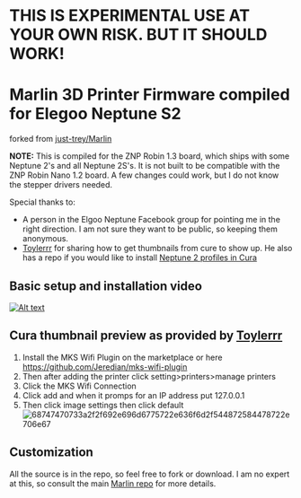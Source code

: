 # THIS IS EXPERIMENTAL USE AT YOUR OWN RISK. BUT IT SHOULD WORK!

# Marlin 3D Printer Firmware compiled for Elegoo Neptune S2

forked from [just-trey/Marlin](https://github.com/just-trey/Marlin)

**NOTE:** This is compiled for the ZNP Robin 1.3 board, which ships with some Neptune 2's and all Neptune 2S's. It is not built to be compatible with the ZNP Robin Nano 1.2 board. A few changes could work, but I do not know the stepper drivers needed. 

Special thanks to:

- A person in the Elgoo Neptune Facebook group for pointing me in the right direction. I am not sure they want to be public, so keeping them anonymous.
- [Toylerrr](https://github.com/Toylerrr) for sharing how to get thumbnails from cure to show up. He also has a repo if you would like to install [Neptune 2 profiles in Cura](https://github.com/Toylerrr/ELEGOO_Neptune2_Cura)

## Basic setup and installation video

[![Alt text](https://user-images.githubusercontent.com/10281380/147587533-8ea6de5a-b71b-4a99-885e-898438671a38.png)](https://youtu.be/-Y1lWI2KnlA)

## Cura thumbnail preview as provided by [Toylerrr](https://github.com/Toylerrr)

1. Install the MKS Wifi Plugin on the marketplace or here https://github.com/Jeredian/mks-wifi-plugin
1. Then after adding the printer click setting>printers>manage printers
1. Click the MKS Wifi Connection
1. Click add and when it promps for an IP address put 127.0.0.1
1. Then click image settings then click default
![68747470733a2f2f692e696d6775722e636f6d2f544872584478722e706e67](https://user-images.githubusercontent.com/10281380/147526231-48a85895-4cd8-4a84-9f97-79802f5a3bd1.png)


## Customization

All the source is in the repo, so feel free to fork or download. I am no expert at this, so consult the main [Marlin repo](https://github.com/MarlinFirmware/Marlin/) for more details.
